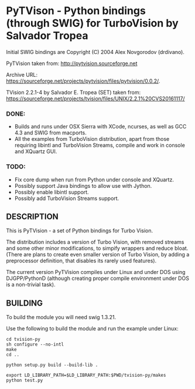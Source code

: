 # PyTVison - Python bindings (through SWIG) for TurboVision by Salvador Tropea

Initial SWIG bindings are Copyright (C) 2004 Alex Novgorodov (drdivano).

PyTVision taken from: http://pytvision.sourceforge.net

Archive URL: https://sourceforge.net/projects/pytvision/files/pytvision/0.0.2/.

TVision 2.2.1-4 by Salvador E. Tropea (SET) taken from: https://sourceforge.net/projects/tvision/files/UNIX/2.2.1%20CVS20161117/

### DONE:
* Builds and runs under OSX Sierra with XCode, ncurses, as well as GCC 4.3 and SWIG from macports.
* All the examples from TurboVision distribution, apart from those requiring libintl and TurboVision Streams, compile and work in console and XQuartz GUI.

### TODO:
* Fix core dump when run from Python under console and XQuartz.
* Possibly support Java bindings to allow use with Jython.
* Possibly enable libintl support.
* Possibly add TurboVision Streams support.

## DESCRIPTION

This is PyTVision - a set of Python bindings for Turbo Vision.

The distribution includes a version of Turbo Vision, with removed streams and
some other minor modifications, to simpify wrappers and reduce bloat. (There
are plans to create even smaller version of Turbo Vision, by adding a
preprocessor definition, that disables its rarely used features).

The current version PyTVision compiles under Linux and under DOS using
DJGPP/PythonD (although creating proper compile environment under DOS
is a non-trivial task).


## BUILDING

To build the module you will need swig 1.3.21.

Use the following to build the module and run the example under Linux:
```
cd tvision-py
sh configure --no-intl
make
cd ..

python setup.py build --build-lib .

export LD_LIBRARY_PATH=$LD_LIBRARY_PATH:$PWD/tvision-py/makes
python test.py
```

